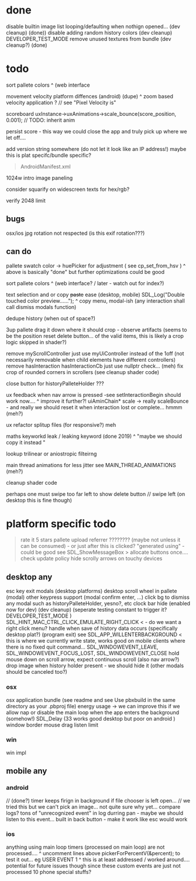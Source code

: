 # done
disable builtin image list looping/defaulting when nothign opened... (dev cleanup) (done))
disable adding random history colors (dev cleanup) DEVELOPER_TEST_MODE
remove unused textures from bundle (dev cleanup?) (done)

#  todo

sort pallete colors
^ (web interface

movement velocity platform diffences (android) (dupe)
  ^ zoom based velocity application ? // see "Pixel Velocity is"

scoreboard
  uxInstance->uxAnimations->scale_bounce(score_position, 0.001); // TODO: inherit anim
  
persist score - this way we could close the app and truly pick up where we let off.... 

add version string somewhere (do not let it look like an IP address!)  maybe this is plat specifc/bundle specific?
 > AndroidManifest.xml

1024w intro image paneling

consider squarify on widescreen texts for hex/rgb?

verify 2048 limit 


## bugs
osx/ios jpg rotation not respected (is this exif rotation???)

##  can do

pallete swatch color -> huePicker for adjustment ( see cp_set_from_hsv )
^ above is basically "done" but further optimizations could be good

sort pallete colors
^ (web interface? / later - watch out for index?)

text selection and or copy ~~paste~~ ease (desktop, mobile)             SDL_Log("Double touched color preview......");
^ copy menu, modal-ish (any interaction shall call dismiss modals function)

dedupe history (when out of space?)

3up pallete drag it down where it should crop - observe artifacts (seems to be the position reset delete button... of the valid items, this is likely a crop logic skipped in shader?)

remove myScrollController just use myUiController instead of the 1off (not necessarily removable when child elements have different controllers)
remove hasInteraction hasInteractionCb just use nullptr check... (meh)
fix crop of rounded corners in scrollers (see cleanup shader code)

close button for historyPalleteHolder ???  

ux feedback when nav arrow is pressed
  -see setInteractionBegin should work now....
  ^ improve it further?!  uiAminChain* scale  -> really scaleBounce - and really we should reset it when interaction lost or complete... hmmm (meh?)

ux refactor splitup files (for responsive?) meh

maths keyworkd
leak / leaking keyword (done 2019)
    ^  "maybe we should copy it instead "
    
 lookup trilinear or aniostropic filteirng 
 
 main thread animations for less jitter see MAIN_THREAD_ANIMATIONS (meh?)
 
cleanup shader code


perhaps one must swipe too far left to show delete button // swipe left (on desktop this is fine though)

# platform specific todo

> rate it 5 stars
  > pallete upload referrer ???????? (maybe not unless it can be consumed) - or just after this is clicked? "generated using" - could be good
  > see SDL_ShowMessageBox > allocate buttons once....
> check update policy 
> hide scrolly arrows on touchy devices

## desktop any
esc key exit modals (desktop platforms)
desktop scroll wheel in pallete (modal)
other keypress support (modal confirm enter, ...)
click bg to dismiss any modal such as historyPalleteHolder, yesno?, etc
clock bar hide (enabled now for dev) (dev cleanup) (seperate testing constant to trigger it? DEVELOPER_TEST_MODE )
SDL_HINT_MAC_CTRL_CLICK_EMULATE_RIGHT_CLICK < - do we want a right click menu?
handle when save of history data occurs (specifically desktop plat?) (program exit)
    see SDL_APP_WILLENTERBACKGROUND < this is where we currently write state, works good on mobile clients where there is no fixed quit command...
    SDL_WINDOWEVENT_LEAVE,
    SDL_WINDOWEVENT_FOCUS_LOST, 
    SDL_WINDOWEVENT_CLOSE
hold mouse down on scroll arrow, expect continuous scroll (also nav arrow?)
drop image when history holder present - we should hide it (other modals should be canceled too?)

### osx
osx application bundle (see readme and  see   Use pbxbuild in the same directory as your .pbproj file)
energy usage -> we can improve this if we allow nap or disable the main loop when the app enters the background (somehow!) SDL_Delay (33 works good desktop but poor on android )
window border mouse drag listen limit

### win
win impl

## mobile any

### android
// (done?) timer keeps firign in background if file chooser is left open... // we tried this but we can't pick an image... not quite sure why yet... compare logs?
tons of "unrecognized event" in log durring pan - maybe we should listen to this event...
built in back button - make it work like esc would work

### ios
anything using main loop timers (processed on main loop) are not processed....
  ^ uncomment lines above pickerForPercentV(&percent); to test it out... eg USER EVENT 1
  ^ this is at least addressed / worked around.... potential for future issues though since these custom events are just not processed
10 phone special stuffs?
